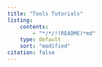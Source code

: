 ```yaml
---
title: "Tools Tutorials"
listing:
    contents:
        - "*/*/!(README)*md"
    type: default
    sort: "modified"
citation: false    
---
```


